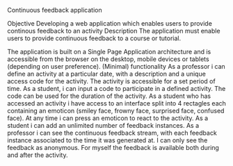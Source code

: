 Continuous feedback application

Objective
Developing a web application which enables users to provide continous feedback to an activity
Description
The application must enable users to provide continuous feedback to a course or tutorial.

The application is built on a Single Page Application architecture and is accessible from the browser on the desktop, mobile devices or tablets (depending on user preference).
(Minimal) functionality
As a professor i can define an activity at a particular date, with a description  and a unique access code for the activity. The activity is accessible for a set period of time.
As a student, i can input a code to participate in a defined activity. The code can be used for the duration of the activity.
As a student who has accessed an activity i have access to an interface split into 4 rectagles each containing an emoticon (smiley face, frowny face, surprised face, confused face). At any time i can press an emoticon to react to the activity. As a student i can add an unlimited number of feedback instances.
As a professor i can see the continuous feedback stream, with each feedback instance associated to the time it was generated at. I can only see the feedback as anonymous. For myself the feedback is available both during and after the activity.
